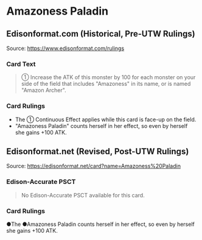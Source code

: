 # Amazoness Paladin

## Edisonformat.com (Historical, Pre-UTW Rulings)

Source: https://www.edisonformat.com/rulings

### Card Text

> ① Increase the ATK of this monster by 100 for each monster on your side of the field that includes "Amazoness" in its name, or is named "Amazon Archer".

### Card Rulings

*   The ① Continuous Effect applies while this card is face-up on the field.
*   "Amazoness Paladin" counts herself in her effect, so even by herself she gains +100 ATK.

## Edisonformat.net (Revised, Post-UTW Rulings)

Source: https://edisonformat.net/card?name=Amazoness%20Paladin

### Edison-Accurate PSCT

> No Edison-Accurate PSCT available for this card.

### Card Rulings

●The ●Amazoness Paladin counts herself in her effect, so even by herself she gains +100 ATK.
            